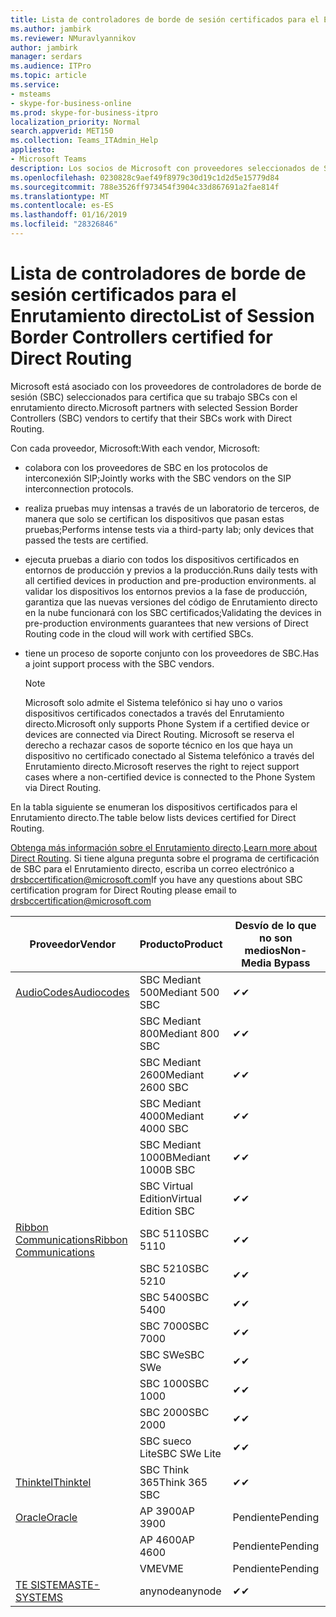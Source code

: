 ```yaml
---
title: Lista de controladores de borde de sesión certificados para el Enrutamiento directo
ms.author: jambirk
ms.reviewer: NMuravlyannikov
author: jambirk
manager: serdars
ms.audience: ITPro
ms.topic: article
ms.service:
- msteams
- skype-for-business-online
ms.prod: skype-for-business-itpro
localization_priority: Normal
search.appverid: MET150
ms.collection: Teams_ITAdmin_Help
appliesto:
- Microsoft Teams
description: Los socios de Microsoft con proveedores seleccionados de SBC certifica sus SBCs funcionan con el enrutamiento directo.
ms.openlocfilehash: 0230828c9aef49f8979c30d19c1d2d5e15779d84
ms.sourcegitcommit: 788e3526ff973454f3904c33d867691a2fae814f
ms.translationtype: MT
ms.contentlocale: es-ES
ms.lasthandoff: 01/16/2019
ms.locfileid: "28326846"
---
```

# <a name="list-of-session-border-controllers-certified-for-direct-routing"></a><span data-ttu-id="adb06-103">Lista de controladores de borde de sesión certificados para el Enrutamiento directo</span><span class="sxs-lookup"><span data-stu-id="adb06-103">List of Session Border Controllers certified for Direct Routing</span></span>

<span data-ttu-id="adb06-104">Microsoft está asociado con los proveedores de controladores de borde de sesión (SBC) seleccionados para certifica que su trabajo SBCs con el enrutamiento directo.</span><span class="sxs-lookup"><span data-stu-id="adb06-104">Microsoft partners with selected Session Border Controllers (SBC) vendors to certify that their SBCs work with Direct Routing.</span></span> 

<span data-ttu-id="adb06-105">Con cada proveedor, Microsoft:</span><span class="sxs-lookup"><span data-stu-id="adb06-105">With each vendor, Microsoft:</span></span> 

- <span data-ttu-id="adb06-106">colabora con los proveedores de SBC en los protocolos de interconexión SIP;</span><span class="sxs-lookup"><span data-stu-id="adb06-106">Jointly works with the SBC vendors on the SIP interconnection protocols.</span></span>
- <span data-ttu-id="adb06-107">realiza pruebas muy intensas a través de un laboratorio de terceros, de manera que solo se certifican los dispositivos que pasan estas pruebas;</span><span class="sxs-lookup"><span data-stu-id="adb06-107">Performs intense tests via a third-party lab; only devices that passed the tests are certified.</span></span> 
- <span data-ttu-id="adb06-108">ejecuta pruebas a diario con todos los dispositivos certificados en entornos de producción y previos a la producción.</span><span class="sxs-lookup"><span data-stu-id="adb06-108">Runs daily tests with all certified devices in production and pre-production environments.</span></span> <span data-ttu-id="adb06-109">al validar los dispositivos los entornos previos a la fase de producción, garantiza que las nuevas versiones del código de Enrutamiento directo en la nube funcionará con los SBC certificados;</span><span class="sxs-lookup"><span data-stu-id="adb06-109">Validating the devices in pre-production environments guarantees that new versions of Direct Routing code in the cloud will work with certified SBCs.</span></span> 
- <span data-ttu-id="adb06-110">tiene un proceso de soporte conjunto con los proveedores de SBC.</span><span class="sxs-lookup"><span data-stu-id="adb06-110">Has a joint support process with the SBC vendors.</span></span>


  > [!NOTE]
  > <span data-ttu-id="adb06-111">Microsoft solo admite el Sistema telefónico si hay uno o varios dispositivos certificados conectados a través del Enrutamiento directo.</span><span class="sxs-lookup"><span data-stu-id="adb06-111">Microsoft only supports Phone System if a certified device or devices are connected via Direct Routing.</span></span> <span data-ttu-id="adb06-112">Microsoft se reserva el derecho a rechazar casos de soporte técnico en los que haya un dispositivo no certificado conectado al Sistema telefónico a través del Enrutamiento directo.</span><span class="sxs-lookup"><span data-stu-id="adb06-112">Microsoft reserves the right to reject support cases where a non-certified device is connected to the Phone System via Direct Routing.</span></span> 

<span data-ttu-id="adb06-113">En la tabla siguiente se enumeran los dispositivos certificados para el Enrutamiento directo.</span><span class="sxs-lookup"><span data-stu-id="adb06-113">The table below lists devices certified for Direct Routing.</span></span> 

<span data-ttu-id="adb06-114">[Obtenga más información sobre el Enrutamiento directo](https://aka.ms/dr).</span><span class="sxs-lookup"><span data-stu-id="adb06-114">[Learn more about Direct Routing](https://aka.ms/dr).</span></span> <span data-ttu-id="adb06-115">Si tiene alguna pregunta sobre el programa de certificación de SBC para el Enrutamiento directo, escriba un correo electrónico a drsbccertification@microsoft.com</span><span class="sxs-lookup"><span data-stu-id="adb06-115">If you have any questions about SBC certification program for Direct Routing please email to drsbccertification@microsoft.com</span></span>


|                                                       <span data-ttu-id="adb06-116">Proveedor</span><span class="sxs-lookup"><span data-stu-id="adb06-116">Vendor</span></span>                                                        |       <span data-ttu-id="adb06-117">Producto</span><span class="sxs-lookup"><span data-stu-id="adb06-117">Product</span></span>       | <span data-ttu-id="adb06-118">Desvío de lo que no son medios</span><span class="sxs-lookup"><span data-stu-id="adb06-118">Non-Media Bypass</span></span> | <span data-ttu-id="adb06-119">Desvío de medios</span><span class="sxs-lookup"><span data-stu-id="adb06-119">Media Bypass</span></span> | <span data-ttu-id="adb06-120">Versión de software</span><span class="sxs-lookup"><span data-stu-id="adb06-120">Software Version</span></span> |
|---------------------------------------------------------------------------------------------------------------------|---------------------|------------------|--------------|------------------|
| [<span data-ttu-id="adb06-121">AudioCodes</span><span class="sxs-lookup"><span data-stu-id="adb06-121">Audiocodes</span></span>](https://www.audiocodes.com/solutions-products/products/products-for-microsoft-365/direct-routing-for-microsoft-teams) |   <span data-ttu-id="adb06-122">SBC Mediant 500</span><span class="sxs-lookup"><span data-stu-id="adb06-122">Mediant 500 SBC</span></span>   |     <span data-ttu-id="adb06-123">&#10004;</span><span class="sxs-lookup"><span data-stu-id="adb06-123">&#10004;</span></span>     |   <span data-ttu-id="adb06-124">Pendiente</span><span class="sxs-lookup"><span data-stu-id="adb06-124">Pending</span></span>    |  <span data-ttu-id="adb06-125">7.20A.200.055</span><span class="sxs-lookup"><span data-stu-id="adb06-125">7.20A.200.055</span></span>   |
|                                                                                                                     |   <span data-ttu-id="adb06-126">SBC Mediant 800</span><span class="sxs-lookup"><span data-stu-id="adb06-126">Mediant 800 SBC</span></span>   |     <span data-ttu-id="adb06-127">&#10004;</span><span class="sxs-lookup"><span data-stu-id="adb06-127">&#10004;</span></span>     |   <span data-ttu-id="adb06-128">Pendiente</span><span class="sxs-lookup"><span data-stu-id="adb06-128">Pending</span></span>    |  <span data-ttu-id="adb06-129">7.20A.200.055</span><span class="sxs-lookup"><span data-stu-id="adb06-129">7.20A.200.055</span></span>   |
|                                                                                                                     |  <span data-ttu-id="adb06-130">SBC Mediant 2600</span><span class="sxs-lookup"><span data-stu-id="adb06-130">Mediant 2600 SBC</span></span>   |     <span data-ttu-id="adb06-131">&#10004;</span><span class="sxs-lookup"><span data-stu-id="adb06-131">&#10004;</span></span>     |   <span data-ttu-id="adb06-132">Pendiente</span><span class="sxs-lookup"><span data-stu-id="adb06-132">Pending</span></span>    |  <span data-ttu-id="adb06-133">7.20A.200.055</span><span class="sxs-lookup"><span data-stu-id="adb06-133">7.20A.200.055</span></span>   |
|                                                                                                                     |  <span data-ttu-id="adb06-134">SBC Mediant 4000</span><span class="sxs-lookup"><span data-stu-id="adb06-134">Mediant 4000 SBC</span></span>   |     <span data-ttu-id="adb06-135">&#10004;</span><span class="sxs-lookup"><span data-stu-id="adb06-135">&#10004;</span></span>     |   <span data-ttu-id="adb06-136">Pendiente</span><span class="sxs-lookup"><span data-stu-id="adb06-136">Pending</span></span>    |  <span data-ttu-id="adb06-137">7.20A.200.055</span><span class="sxs-lookup"><span data-stu-id="adb06-137">7.20A.200.055</span></span>   |
|                                                                                                                     | <span data-ttu-id="adb06-138">SBC Mediant 1000B</span><span class="sxs-lookup"><span data-stu-id="adb06-138">Mediant 1000B  SBC</span></span>  |     <span data-ttu-id="adb06-139">&#10004;</span><span class="sxs-lookup"><span data-stu-id="adb06-139">&#10004;</span></span>     |   <span data-ttu-id="adb06-140">Pendiente</span><span class="sxs-lookup"><span data-stu-id="adb06-140">Pending</span></span>    |  <span data-ttu-id="adb06-141">7.20A.200.055</span><span class="sxs-lookup"><span data-stu-id="adb06-141">7.20A.200.055</span></span>   |
|                                                                                                                     | <span data-ttu-id="adb06-142">SBC Virtual Edition</span><span class="sxs-lookup"><span data-stu-id="adb06-142">Virtual Edition SBC</span></span> |     <span data-ttu-id="adb06-143">&#10004;</span><span class="sxs-lookup"><span data-stu-id="adb06-143">&#10004;</span></span>     |   <span data-ttu-id="adb06-144">Pendiente</span><span class="sxs-lookup"><span data-stu-id="adb06-144">Pending</span></span>    |  <span data-ttu-id="adb06-145">7.20A.200.055</span><span class="sxs-lookup"><span data-stu-id="adb06-145">7.20A.200.055</span></span>   |
|  [<span data-ttu-id="adb06-146">Ribbon Communications</span><span class="sxs-lookup"><span data-stu-id="adb06-146">Ribbon Communications</span></span>](https://ribboncommunications.com/solutions/enterprise-solutions/microsoft-skype-business)  |      <span data-ttu-id="adb06-147">SBC 5110</span><span class="sxs-lookup"><span data-stu-id="adb06-147">SBC 5110</span></span>       |     <span data-ttu-id="adb06-148">&#10004;</span><span class="sxs-lookup"><span data-stu-id="adb06-148">&#10004;</span></span>     |   <span data-ttu-id="adb06-149">Pendiente</span><span class="sxs-lookup"><span data-stu-id="adb06-149">Pending</span></span>    |       <span data-ttu-id="adb06-150">V6.2</span><span class="sxs-lookup"><span data-stu-id="adb06-150">V6.2</span></span>       |
|                                                                                                                     |      <span data-ttu-id="adb06-151">SBC 5210</span><span class="sxs-lookup"><span data-stu-id="adb06-151">SBC 5210</span></span>       |     <span data-ttu-id="adb06-152">&#10004;</span><span class="sxs-lookup"><span data-stu-id="adb06-152">&#10004;</span></span>     |   <span data-ttu-id="adb06-153">Pendiente</span><span class="sxs-lookup"><span data-stu-id="adb06-153">Pending</span></span>    |       <span data-ttu-id="adb06-154">V6.2</span><span class="sxs-lookup"><span data-stu-id="adb06-154">V6.2</span></span>       |
|                                                                                                                     |      <span data-ttu-id="adb06-155">SBC 5400</span><span class="sxs-lookup"><span data-stu-id="adb06-155">SBC 5400</span></span>       |     <span data-ttu-id="adb06-156">&#10004;</span><span class="sxs-lookup"><span data-stu-id="adb06-156">&#10004;</span></span>     |   <span data-ttu-id="adb06-157">Pendiente</span><span class="sxs-lookup"><span data-stu-id="adb06-157">Pending</span></span>    |       <span data-ttu-id="adb06-158">V6.2</span><span class="sxs-lookup"><span data-stu-id="adb06-158">V6.2</span></span>       |
|                                                                                                                     |      <span data-ttu-id="adb06-159">SBC 7000</span><span class="sxs-lookup"><span data-stu-id="adb06-159">SBC 7000</span></span>       |     <span data-ttu-id="adb06-160">&#10004;</span><span class="sxs-lookup"><span data-stu-id="adb06-160">&#10004;</span></span>     |   <span data-ttu-id="adb06-161">Pendiente</span><span class="sxs-lookup"><span data-stu-id="adb06-161">Pending</span></span>    |       <span data-ttu-id="adb06-162">V6.2</span><span class="sxs-lookup"><span data-stu-id="adb06-162">V6.2</span></span>       |
|                                                                                                                     |       <span data-ttu-id="adb06-163">SBC SWe</span><span class="sxs-lookup"><span data-stu-id="adb06-163">SBC SWe</span></span>       |     <span data-ttu-id="adb06-164">&#10004;</span><span class="sxs-lookup"><span data-stu-id="adb06-164">&#10004;</span></span>     |   <span data-ttu-id="adb06-165">Pendiente</span><span class="sxs-lookup"><span data-stu-id="adb06-165">Pending</span></span>    |       <span data-ttu-id="adb06-166">V6.2</span><span class="sxs-lookup"><span data-stu-id="adb06-166">V6.2</span></span>       |
|                                                                                                                     |      <span data-ttu-id="adb06-167">SBC 1000</span><span class="sxs-lookup"><span data-stu-id="adb06-167">SBC 1000</span></span>       |     <span data-ttu-id="adb06-168">&#10004;</span><span class="sxs-lookup"><span data-stu-id="adb06-168">&#10004;</span></span>     |   <span data-ttu-id="adb06-169">Pendiente</span><span class="sxs-lookup"><span data-stu-id="adb06-169">Pending</span></span>    |      <span data-ttu-id="adb06-170">V7.0.2</span><span class="sxs-lookup"><span data-stu-id="adb06-170">V7.0.2</span></span>      |
|                                                                                                                     |      <span data-ttu-id="adb06-171">SBC 2000</span><span class="sxs-lookup"><span data-stu-id="adb06-171">SBC 2000</span></span>       |     <span data-ttu-id="adb06-172">&#10004;</span><span class="sxs-lookup"><span data-stu-id="adb06-172">&#10004;</span></span>     |   <span data-ttu-id="adb06-173">Pendiente</span><span class="sxs-lookup"><span data-stu-id="adb06-173">Pending</span></span>    |      <span data-ttu-id="adb06-174">V7.0.2</span><span class="sxs-lookup"><span data-stu-id="adb06-174">V7.0.2</span></span>      |
|                                                                                                                     |    <span data-ttu-id="adb06-175">SBC sueco Lite</span><span class="sxs-lookup"><span data-stu-id="adb06-175">SBC SWe Lite</span></span>     |     <span data-ttu-id="adb06-176">&#10004;</span><span class="sxs-lookup"><span data-stu-id="adb06-176">&#10004;</span></span>     |   <span data-ttu-id="adb06-177">Pendiente</span><span class="sxs-lookup"><span data-stu-id="adb06-177">Pending</span></span>    |      <span data-ttu-id="adb06-178">V7.0.4</span><span class="sxs-lookup"><span data-stu-id="adb06-178">V7.0.4</span></span>      |
|                     [<span data-ttu-id="adb06-179">Thinktel</span><span class="sxs-lookup"><span data-stu-id="adb06-179">Thinktel</span></span>](https://www.thinktel.ca/services/think-365/think-365-overview/)                      |    <span data-ttu-id="adb06-180">SBC Think 365</span><span class="sxs-lookup"><span data-stu-id="adb06-180">Think 365 SBC</span></span>    |     <span data-ttu-id="adb06-181">&#10004;</span><span class="sxs-lookup"><span data-stu-id="adb06-181">&#10004;</span></span>     |   <span data-ttu-id="adb06-182">Pendiente</span><span class="sxs-lookup"><span data-stu-id="adb06-182">Pending</span></span>    |       <span data-ttu-id="adb06-183">V1.4</span><span class="sxs-lookup"><span data-stu-id="adb06-183">V1.4</span></span>       |
|                     [<span data-ttu-id="adb06-184">Oracle</span><span class="sxs-lookup"><span data-stu-id="adb06-184">Oracle</span></span>](https://www.oracle.com/industries/communications/products/session-border-controller/index.html)                      |    <span data-ttu-id="adb06-185">AP 3900</span><span class="sxs-lookup"><span data-stu-id="adb06-185">AP 3900</span></span>       |   <span data-ttu-id="adb06-186">Pendiente</span><span class="sxs-lookup"><span data-stu-id="adb06-186">Pending</span></span>    |   <span data-ttu-id="adb06-187">Pendiente</span><span class="sxs-lookup"><span data-stu-id="adb06-187">Pending</span></span>  |   <span data-ttu-id="adb06-188">Pendiente</span><span class="sxs-lookup"><span data-stu-id="adb06-188">Pending</span></span>    |
|                                                                                                                     |      <span data-ttu-id="adb06-189">AP 4600</span><span class="sxs-lookup"><span data-stu-id="adb06-189">AP 4600</span></span>         |    <span data-ttu-id="adb06-190">Pendiente</span><span class="sxs-lookup"><span data-stu-id="adb06-190">Pending</span></span>    |   <span data-ttu-id="adb06-191">Pendiente</span><span class="sxs-lookup"><span data-stu-id="adb06-191">Pending</span></span>    |      <span data-ttu-id="adb06-192">Pendiente</span><span class="sxs-lookup"><span data-stu-id="adb06-192">Pending</span></span>      |
|                                                                                                                     |      <span data-ttu-id="adb06-193">VME</span><span class="sxs-lookup"><span data-stu-id="adb06-193">VME</span></span>             |    <span data-ttu-id="adb06-194">Pendiente</span><span class="sxs-lookup"><span data-stu-id="adb06-194">Pending</span></span>    |   <span data-ttu-id="adb06-195">Pendiente</span><span class="sxs-lookup"><span data-stu-id="adb06-195">Pending</span></span>    |      <span data-ttu-id="adb06-196">Pendiente</span><span class="sxs-lookup"><span data-stu-id="adb06-196">Pending</span></span>      |
|                     [<span data-ttu-id="adb06-197">TE SISTEMAS</span><span class="sxs-lookup"><span data-stu-id="adb06-197">TE-SYSTEMS</span></span>](https://www.anynode.de/anynode-and-microsoft-teams/)                               |     <span data-ttu-id="adb06-198">anynode</span><span class="sxs-lookup"><span data-stu-id="adb06-198">anynode</span></span>         |     <span data-ttu-id="adb06-199">&#10004;</span><span class="sxs-lookup"><span data-stu-id="adb06-199">&#10004;</span></span>   |   <span data-ttu-id="adb06-200">Pendiente</span><span class="sxs-lookup"><span data-stu-id="adb06-200">Pending</span></span>    |      <span data-ttu-id="adb06-201">V3.16.2</span><span class="sxs-lookup"><span data-stu-id="adb06-201">v3.16.2</span></span>      |
